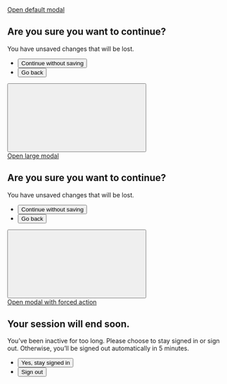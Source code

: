 <div class="margin-y-3">
  <a
    href="#example-modal-1"
    class="usa-button"
    aria-controls="example-modal-1"
    data-open-modal
    >Open default modal</a
  >
  <div
    class="usa-modal"
    id="example-modal-1"
    aria-labelledby="modal-1-heading"
    aria-describedby="modal-1-description"
  >
    <div class="usa-modal__content">
      <div class="usa-modal__main">
        <h2 class="usa-modal__heading" id="modal-1-heading">
          Are you sure you want to continue?
        </h2>
        <div class="usa-prose">
          <p id="modal-1-description">
            You have unsaved changes that will be lost.
          </p>
        </div>
        <div class="usa-modal__footer">
          <ul class="usa-button-group">
            <li class="usa-button-group__item">
              <button type="button" class="usa-button" data-close-modal>
                Continue without saving
              </button>
            </li>
            <li class="usa-button-group__item">
              <button
                type="button"
                class="usa-button usa-button--unstyled padding-105 text-center"
                data-close-modal
              >
                Go back
              </button>
            </li>
          </ul>
        </div>
      </div>
      <button
        class="usa-button usa-modal__close"
        aria-label="Close this window"
        data-close-modal
      >
        <svg class="usa-icon" aria-hidden="true" focusable="false" role="img">
          <use xlink:href="/assets/img/sprite.svg#close"></use>
        </svg>
      </button>
    </div>
  </div>
</div>

  <div class="margin-y-3">
  <a
    href="#example-modal-2"
    class="usa-button"
    aria-controls="example-modal-2"
    data-open-modal
    >Open large modal</a
  >
  <div
    class="usa-modal usa-modal--lg"
    id="example-modal-2"
    aria-labelledby="modal-2-heading"
    aria-describedby="modal-2-description"
  >
    <div class="usa-modal__content">
      <div class="usa-modal__main">
        <h2 class="usa-modal__heading" id="modal-2-heading">
          Are you sure you want to continue?
        </h2>
        <div class="usa-prose">
          <p id="modal-2-description">
            You have unsaved changes that will be lost.
          </p>
        </div>
        <div class="usa-modal__footer">
          <ul class="usa-button-group">
            <li class="usa-button-group__item">
              <button type="button" class="usa-button" data-close-modal>
                Continue without saving
              </button>
            </li>
            <li class="usa-button-group__item">
              <button
                type="button"
                class="usa-button usa-button--unstyled padding-105 text-center"
                data-close-modal
              >
                Go back
              </button>
            </li>
          </ul>
        </div>
      </div>
      <button
        class="usa-button usa-modal__close"
        aria-label="Close this window"
        data-close-modal
      >
        <svg class="usa-icon" aria-hidden="true" focusable="false" role="img">
          <use xlink:href="/assets/img/sprite.svg#close"></use>
        </svg>
      </button>
    </div>
  </div>
</div>

  <div class="margin-y-3">
  <a
    href="#example-modal-3"
    class="usa-button"
    aria-controls="example-modal-3"
    data-open-modal
    >Open modal with forced action</a
  >
  <div
    class="usa-modal"
    id="example-modal-3"
    aria-labelledby="modal-3-heading"
    aria-describedby="modal-3-description"
    data-force-action
  >
    <div class="usa-modal__content">
      <div class="usa-modal__main">
        <h2 class="usa-modal__heading" id="modal-3-heading">
          Your session will end soon.
        </h2>
        <div class="usa-prose">
          <p id="modal-3-description">
            You’ve been inactive for too long. Please choose to stay signed in
            or sign out. Otherwise, you’ll be signed out automatically in 5
            minutes.
          </p>
        </div>
        <div class="usa-modal__footer">
          <ul class="usa-button-group">
            <li class="usa-button-group__item">
              <button type="button" class="usa-button" data-close-modal>
                Yes, stay signed in
              </button>
            </li>
            <li class="usa-button-group__item">
              <button
                type="button"
                class="usa-button usa-button--unstyled padding-105 text-center"
                data-close-modal
              >
                Sign out
              </button>
            </li>
          </ul>
        </div>
      </div>
    </div>
  </div>